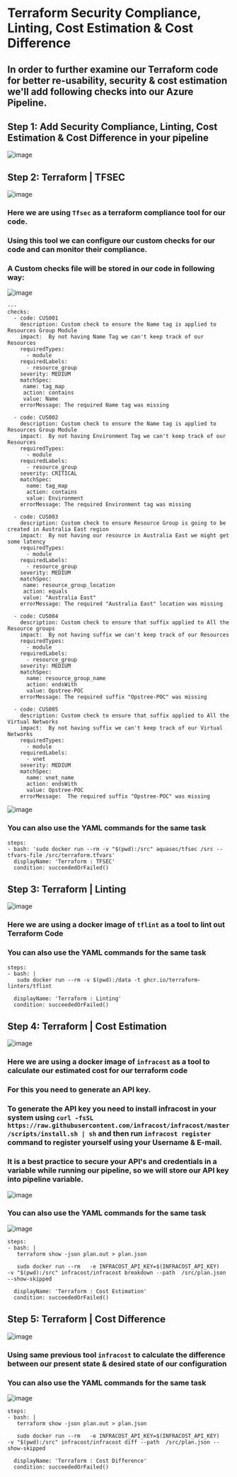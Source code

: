 # Terraform Security Compliance, Linting, Cost Estimation & Cost Difference 
## In order to further examine our Terraform code for better re-usability, security & cost estimation we'll add following checks into our Azure Pipeline.

## Step 1: Add Security Compliance, Linting, Cost Estimation & Cost Difference in your pipeline
![image](https://user-images.githubusercontent.com/99440004/173705335-bc06a2c7-a870-4923-9b66-b0dbd09763c3.png)


## Step 2: Terraform | TFSEC
![image](https://user-images.githubusercontent.com/99440004/173705458-bb4c66bb-f71b-4c16-8f9b-b4bc9a43287f.png)
### Here we are using `Tfsec` as a terraform compliance tool for our code. 
### Using this tool we can configure our custom checks for our code and can monitor their compliance.
### A Custom checks file will be stored in our code in following way:
![image](https://user-images.githubusercontent.com/99440004/173706000-5eacc4df-21e4-4f85-834a-19194b2169e2.png)
```
---
checks:
  - code: CUS001
    description: Custom check to ensure the Name tag is applied to Resources Group Module 
    impact:  By not having Name Tag we can't keep track of our Resources
    requiredTypes:
      - module
    requiredLabels:
      - resource_group
    severity: MEDIUM
    matchSpec:
     name: tag_map
     action: contains
     value: Name
    errorMessage: The required Name tag was missing

  - code: CUS002
    description: Custom check to ensure the Name tag is applied to Resources Group Module
    impact:  By not having Environment Tag we can't keep track of our Resources
    requiredTypes:
      - module
    requiredLabels:
      - resource_group
    severity: CRITICAL
    matchSpec:
      name: tag_map
      action: contains
      value: Environment
    errorMessage: The required Environment tag was missing

  - code: CUS003
    description: Custom check to ensure Resource Group is going to be created in Australia East region
    impact:  By not having our resource in Australia East we might get some latency
    requiredTypes:
      - module
    requiredLabels:
      - resource_group
    severity: MEDIUM
    matchSpec:
     name: resource_group_location
     action: equals
     value: "Australia East"
    errorMessage: The required "Australia East" location was missing

  - code: CUS004
    description: Custom check to ensure that suffix applied to All the Resource groups
    impact:  By not having suffix we can't keep track of our Resources
    requiredTypes:
      - module
    requiredLabels:
      - resource_group
    severity: MEDIUM
    matchSpec:
      name: resource_group_name
      action: endsWith
      value: Opstree-POC
    errorMessage: The required suffix "Opstree-POC" was missing

  - code: CUS005
    description: Custom check to ensure that suffix applied to All the Virtual Networks
    impact:  By not having suffix we can't keep track of our Virtual Networks
    requiredTypes:
      - module
    requiredLabels:
      - vnet
    severity: MEDIUM
    matchSpec:
      name: vnet_name
      action: endsWith
      value: Opstree-POC
    errorMessage:  The required suffix "Opstree-POC" was missing
```
![image](https://user-images.githubusercontent.com/99440004/173731068-32cf16b4-f4e1-413c-8d59-aeb3d6fe889b.png)

### You can also use the YAML commands for the same task
```
steps:
- bash: 'sudo docker run --rm -v "$(pwd):/src" aquasec/tfsec /src --tfvars-file /src/terraform.tfvars'
  displayName: 'Terraform : TFSEC'
  condition: succeededOrFailed()
``` 

## Step 3: Terraform | Linting
![image](https://user-images.githubusercontent.com/99440004/173706552-69272e3d-5a15-49bf-bfdf-83b117d180ff.png)
### Here we are using a docker image of `tflint` as a tool to lint out Terraform Code
### You can also use the YAML commands for the same task
```
steps:
- bash: |
   sudo docker run --rm -v $(pwd):/data -t ghcr.io/terraform-linters/tflint
   
  displayName: 'Terraform : Linting'
  condition: succeededOrFailed()
``` 

## Step 4: Terraform | Cost Estimation
![image](https://user-images.githubusercontent.com/99440004/173706692-b3de8aaa-9125-4e7d-b3cd-ecaba3c04501.png)
### Here we are using a docker image of `infracost` as a tool to calculate our estimated cost for our terraform code
### For this you need to generate an API key.
### To generate the API key you need to install infracost in your system using `curl -fsSL https://raw.githubusercontent.com/infracost/infracost/master/scripts/install.sh | sh` and then run `infracost register` command to register yourself using your Username & E-mail.
### It is a best practice to secure your API's and credentials in a variable while running our pipeline, so we will store our API key into pipeline variable.
![image](https://user-images.githubusercontent.com/99440004/174030266-3f0b714b-657c-479a-b2a7-c25b83cd725c.png)

### You can also use the YAML commands for the same task
![image](https://user-images.githubusercontent.com/99440004/173731152-39d46f74-a9a6-4091-a661-00da302f5dcb.png)
```
steps:
- bash: |
   terraform show -json plan.out > plan.json
   
   sudo docker run --rm   -e INFRACOST_API_KEY=$(INFRACOST_API_KEY)   -v "$(pwd):/src" infracost/infracost breakdown --path  /src/plan.json --show-skipped 
   
  displayName: 'Terraform : Cost Estimation'
  condition: succeededOrFailed()

``` 

## Step 5: Terraform | Cost Difference
![image](https://user-images.githubusercontent.com/99440004/173707386-2f2ab103-8496-492e-aed3-5d5d07a24196.png)
### Using same previous tool `infracost` to calculate the difference between our present state & desired state of our configuration
### You can also use the YAML commands for the same task
![image](https://user-images.githubusercontent.com/99440004/173731336-4bb17d81-0961-4a94-a301-0bb83f916a3c.png)
```
steps:
- bash: |
   terraform show -json plan.out > plan.json
   
   sudo docker run --rm   -e INFRACOST_API_KEY=$(INFRACOST_API_KEY)   -v "$(pwd):/src" infracost/infracost diff --path  /src/plan.json --show-skipped
   
  displayName: 'Terraform : Cost Difference'
  condition: succeededOrFailed()

``` 
